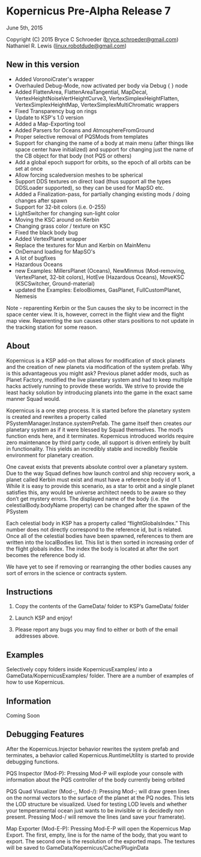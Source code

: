Kopernicus Pre-Alpha Release 7
==============================
June 5th, 2015

Copyright (C) 2015 Bryce C Schroeder (bryce.schroeder@gmail.com)
                   Nathaniel R. Lewis (linux.robotdude@gmail.com)

New in this version
-------------------
- Added VoronoiCrater's wrapper
- Overhauled Debug-Mode, now activated per body via Debug { } node
- Added FlattenArea, FlattenAreaTangential, MapDecal, VertexHeightNoiseVertHeightCurve3, VertexSimplexHeightFlatten, VertexSimplexHeightMap, VertexSimplexMultiChromatic wrappers
- Fixed Transparency bug on rings
- Update to KSP's 1.0 version
- Added a Map-Exporting tool
- Added Parsers for Oceans and AtmosphereFromGround
- Proper selective removal of PQSMods from templates
- Support for changing the name of a body at main menu (after things like space center have initialized) and support for changing just the name of the CB object for that body (not PQS or others)
- Add a global epoch support for orbits, so the epoch of all orbits can be set at once
- Allow forcing scaledversion meshes to be spherical
- Support DDS textures on direct load (thus support all the types DDSLoader supported), so they can be used for MapSO etc.
- Added a Finalization-pass, for partially changing existing mods / doing changes after spawn
- Support for 32-bit colors (i.e. 0-255)
- LightSwitcher for changing sun-light color
- Moving the KSC around on Kerbin
- Changing grass color / texture on KSC
- Fixed the black body bug
- Added VertexPlanet wrapper
- Replace the textures for Mun and Kerbin on MainMenu
- OnDemand loading for MapSO's
- A lot of bugfixes
- Hazardous Oceans
- new Examples: MillersPlanet (Oceans), NewMinmus (Mod-removing, VertexPlanet, 32-bit colors), HotEve (Hazardous Oceans), MoveKSC (KSCSwitcher, Ground-material)
- updated the Examples: EelooBiomes, GasPlanet, FullCustomPlanet, Nemesis
 
Note - reparenting Kerbin or the Sun causes the sky to be incorrect in the space center view. It is, however, correct in the flight view and the flight map view.  Reparenting the sun causes other stars positions to not update in the tracking station for some reason.

About
-----
Kopernicus is a KSP add-on that allows for modification of stock planets and the creation of new planets via modification of the system prefab.  Why is this advantageous you might ask?  Previous planet adder mods, such as Planet Factory, modified the live planetary system and had to keep multiple hacks actively running to provide these worlds.  We strive to provide the least hacky solution by introducing planets into the game in the exact same manner Squad would.  

Kopernicus is a one step process.  It is started before the planetary system is created and rewrites a property called PSystemManager.Instance.systemPrefab.  The game itself then creates *our* planetary system as if it were blessed by Squad themselves.  The mod’s function ends here, and it terminates.  Kopernicus introduced worlds require zero maintenance by third party code, all support is driven entirely by built in functionality.  This yields an incredibly stable and incredibly flexible environment for planetary creation.

One caveat exists that prevents absolute control over a planetary system.  Due to the way Squad defines how launch control and ship recovery work, a planet called Kerbin must exist and must have a reference body id of 1.  While it is easy to provide this scenario, as a star to orbit and a single planet satisfies this, any would be universe architect needs to be aware so they don’t get mystery errors. The displayed name of the body (i.e. the celestialBody.bodyName property) can be changed after the spawn of the PSystem  

Each celestial body in KSP has a property called “flightGlobalsIndex.”  This number does not directly correspond to the reference id, but is related.  Once all of the celestial bodies have been spawned, references to them are written into the localBodies list.  This list is then sorted in increasing order of the flight globals index.  The index the body is located at after the sort becomes the reference body id.

We have yet to see if removing or rearranging the other bodies causes any sort of errors in the science or contracts system.


Instructions
------------

1) Copy the contents of the GameData/ folder to KSP’s GameData/ folder

2) Launch KSP and enjoy!

3) Please report any bugs you may find to either or both of the email addresses above.


Examples
----------
Selectively copy folders inside KopernicusExamples/ into a GameData/KopernicusExamples/ folder.  There are a number of examples of how to use Kopernicus.


Information
-----------
Coming Soon

Debugging Features
------------------

After the Kopernicus.Injector behavior rewrites the system prefab and terminates, a behavior called Kopernicus.RuntimeUtility is started to provide debugging functions.

PQS Inspector (Mod-P): Pressing Mod-P will explode your console with information about the PQS controller of the body currently being orbited

PQS Quad Visualizer (Mod-;, Mod-/): Pressing Mod-; will draw green lines on the normal vectors to the surface of the planet at the PQ nodes.  This lets the LOD structure be visualized.  Used for testing LOD levels and whether your temperamental ocean just wants to be invisible or is decidedly non present.  Pressing Mod-/ will remove the lines (and save your framerate).

Map Exporter (Mod-E-P): Pressing Mod-E-P will open the Kopernicus Map Export. The first, empty, line is for the name of the body, that you want to export. The second one is the resolution of the exported maps. The textures will be saved to GameData/Kopernicus/Cache/PluginData
